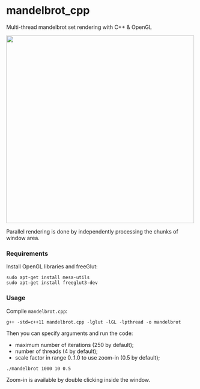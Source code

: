 # mandelbrot_cpp
Multi-thread mandelbrot set rendering with C++ &amp; OpenGL  

<img src="https://github.com/gasparian/mandelbrot_cpp/blob/master/pics/animation.gif" height=500>  

Parallel rendering is done by independently processing the chunks of window area.

### Requirements
Install OpenGL libraries and freeGlut:
```
sudo apt-get install mesa-utils
sudo apt-get install freeglut3-dev
```

### Usage
Compile `mandelbrot.cpp`:
```
g++ -std=c++11 mandelbrot.cpp -lglut -lGL -lpthread -o mandelbrot
```

Then you can specify arguments and run the code:
- maximum number of iterations (250 by default);  
- number of threads (4 by default);  
- scale factor in range 0..1.0 to use zoom-in (0.5 by default);  
```
./mandelbrot 1000 10 0.5
```  

Zoom-in is available by double clicking inside the window.
